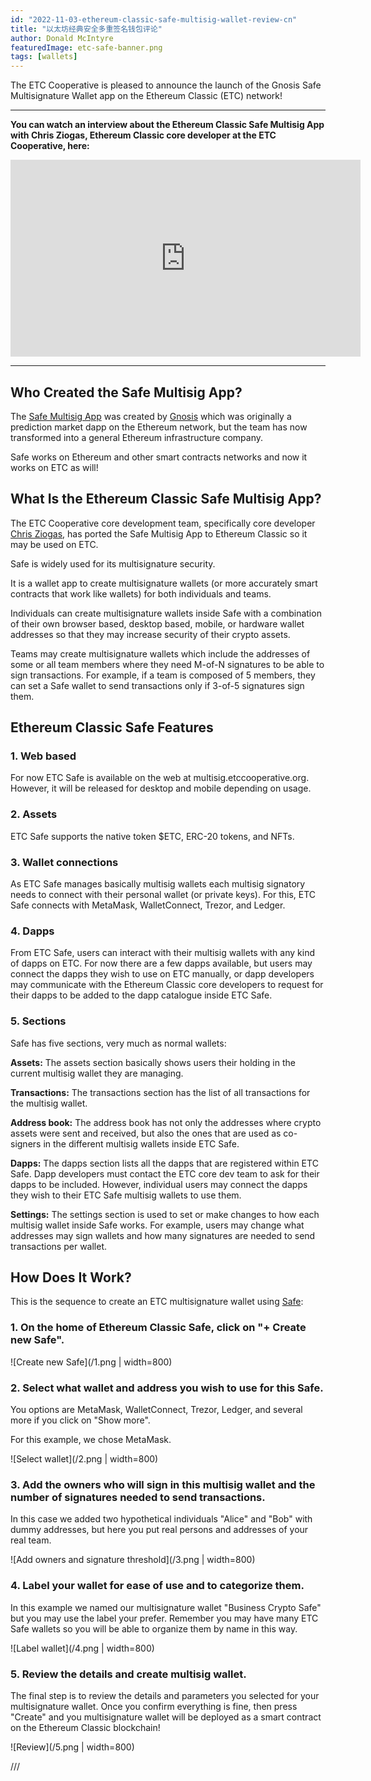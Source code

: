 ```yaml
---
id: "2022-11-03-ethereum-classic-safe-multisig-wallet-review-cn"
title: "以太坊经典安全多重签名钱包评论"
author: Donald McIntyre
featuredImage: etc-safe-banner.png
tags: [wallets]
---
```


The ETC Cooperative is pleased to announce the launch of the Gnosis Safe Multisignature Wallet app on the Ethereum Classic (ETC) network!

---

**You can watch an interview about the Ethereum Classic Safe Multisig App with Chris Ziogas, Ethereum Classic core developer at the ETC Cooperative, here:**

<iframe width="560" height="315" src="https://www.youtube.com/embed/kQ7U9aVJV14" title="YouTube video player" frameborder="0" allow="accelerometer; autoplay; clipboard-write; encrypted-media; gyroscope; picture-in-picture" allowfullscreen></iframe>

---

## Who Created the Safe Multisig App?

The [Safe Multisig App](https://gnosis-safe.io/) was created by [Gnosis](https://gnosis.io/) which was originally a prediction market dapp on the Ethereum network, but the team has now transformed into a general Ethereum infrastructure company.

Safe works on Ethereum and other smart contracts networks and now it works on ETC as will!

## What Is the Ethereum Classic Safe Multisig App?

The ETC Cooperative core development team, specifically core developer [Chris Ziogas](https://www.linkedin.com/in/ziogaschr/), has ported the Safe Multisig App to Ethereum Classic so it may be used on ETC.

Safe is widely used for its multisignature security. 

It is a wallet app to create multisignature wallets (or more accurately smart contracts that work like wallets) for both individuals and teams.

Individuals can create multisignature wallets inside Safe with a combination of their own browser based, desktop based, mobile, or hardware wallet addresses so that they may increase security of their crypto assets.

Teams may create multisignature wallets which include the addresses of some or all team members where they need M-of-N signatures to be able to sign transactions. For example, if a team is composed of 5 members, they can set a Safe wallet to send transactions only if 3-of-5 signatures sign them. 

## Ethereum Classic Safe Features

### 1. Web based

For now ETC Safe is available on the web at multisig.etccooperative.org. However, it will be released for desktop and mobile depending on usage.

### 2. Assets

ETC Safe supports the native token $ETC, ERC-20 tokens, and NFTs.

### 3. Wallet connections

As ETC Safe manages basically multisig wallets each multisig signatory needs to connect with their personal wallet (or private keys). For this, ETC Safe connects with MetaMask, WalletConnect, Trezor, and Ledger.

### 4. Dapps

From ETC Safe, users can interact with their multisig wallets with any kind of dapps on ETC. For now there are a few dapps available, but users may connect the dapps they wish to use on ETC manually, or dapp developers may communicate with the Ethereum Classic core developers to request for their dapps to be added to the dapp catalogue inside ETC Safe.

### 5. Sections

Safe has five sections, very much as normal wallets:

**Assets:** The assets section basically shows users their holding in the current multisig wallet they are managing.

**Transactions:** The transactions section has the list of all transactions for the multisig wallet.

**Address book:** The address book has not only the addresses where crypto assets were sent and received, but also the ones that are used as co-signers in the different multisig wallets inside ETC Safe.

**Dapps:** The dapps section lists all the dapps that are registered within ETC Safe. Dapp developers must contact the ETC core dev team to ask for their dapps to be included. However, individual users may connect the dapps they wish to their ETC Safe multisig wallets to use them. 

**Settings:** The settings section is used to set or make changes to how each multisig wallet inside Safe works. For example, users may change what addresses may sign wallets and how many signatures are needed to send transactions per wallet.

## How Does It Work?

This is the sequence to create an ETC multisignature wallet using [Safe](https://multisig.etccooperative.org):

### 1. On the home of Ethereum Classic Safe, click on "+ Create new Safe".

![Create new Safe](/1.png | width=800)

### 2. Select what wallet and address you wish to use for this Safe.

You options are MetaMask, WalletConnect, Trezor, Ledger, and several more if you click on "Show more".

For this example, we chose MetaMask.

![Select wallet](/2.png | width=800)

### 3. Add the owners who will sign in this multisig wallet and the number of signatures needed to send transactions.

In this case we added two hypothetical individuals "Alice" and "Bob" with dummy addresses, but here you put real persons and addresses of your real team.

![Add owners and signature threshold](/3.png | width=800)

### 4. Label your wallet for ease of use and to categorize them.

In this example we named our multisignature wallet "Business Crypto Safe" but you may use the label your prefer. Remember you may have many ETC Safe wallets so you will be able to organize them by name in this way.

![Label wallet](/4.png | width=800)

### 5. Review the details and create multisig wallet.

The final step is to review the details and parameters you selected for your multisignature wallet. Once you confirm everything is fine, then press "Create" and you multisignature wallet will be deployed as a smart contract on the Ethereum Classic blockchain!

![Review](/5.png | width=800)

///
